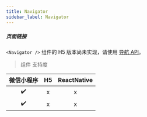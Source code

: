 ```yaml
---
title: Navigator
sidebar_label: Navigator
---
```


##### 页面链接

`<Navigator />` 组件的 H5 版本尚未实现，请使用 [导航 API](https://nervjs.github.io/taro/docs/native-api.html#wxml-%E8%8A%82%E7%82%B9%E4%BF%A1%E6%81%AF)。

> 组件 支持度

| 微信小程序 | H5 | ReactNative |
| :-: | :-: | :-: |
| ✔️ | x | x |
| ✔️ | x | x |


